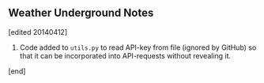 ## Weather Underground Notes

[edited 20140412]

1. Code added to `utils.py` to read API-key from file (ignored by GitHub) so that it can be incorporated into API-requests without revealing it.

[end]
